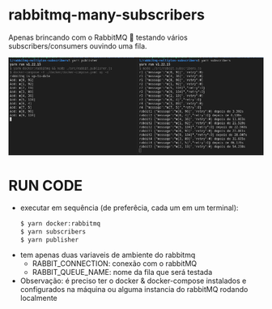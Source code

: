# rabbitmq-many-subscribers
Apenas brincando com o RabbitMQ 🐰 testando vários subscribers/consumers ouvindo uma fila.

![alt text](https://github.com/raperina98/rabbitmq-many-subscribers/blob/develop/docs/img.docs.logger.png?raw=true)

# RUN CODE 

- executar em sequência (de preferêcia, cada um em um terminal): 
    ```
    $ yarn docker:rabbitmq
    $ yarn subscribers
    $ yarn publisher
    ```
- tem apenas duas variaveis de ambiente do rabbitmq 
  - RABBIT_CONNECTION: conexão com o rabbitMQ
  - RABBIT_QUEUE_NAME: nome da fila que será testada 
- Observação: é preciso ter o docker & docker-compose instalados e configurados na máquina ou alguma instancia do rabbitMQ rodando localmente